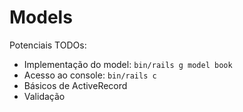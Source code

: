 # Models

Potenciais TODOs:
- Implementação do model: `bin/rails g model book`
- Acesso ao console: `bin/rails c`
- Básicos de ActiveRecord
- Validação
